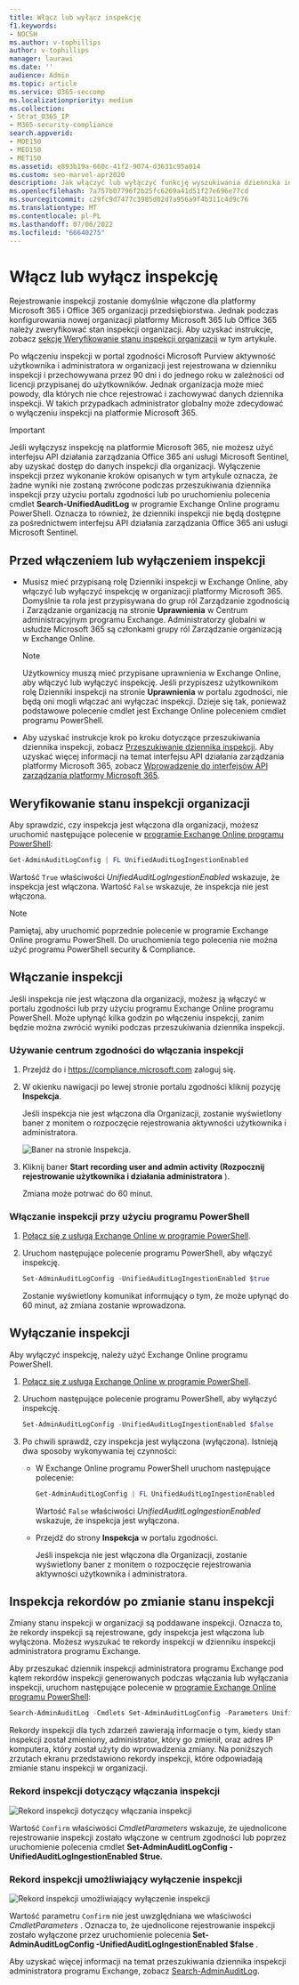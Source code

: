 ```yaml
---
title: Włącz lub wyłącz inspekcję
f1.keywords:
- NOCSH
ms.author: v-tophillips
author: v-tophillips
manager: laurawi
ms.date: ''
audience: Admin
ms.topic: article
ms.service: O365-seccomp
ms.localizationpriority: medium
ms.collection:
- Strat_O365_IP
- M365-security-compliance
search.appverid:
- MOE150
- MED150
- MET150
ms.assetid: e893b19a-660c-41f2-9074-d3631c95a014
ms.custom: seo-marvel-apr2020
description: Jak włączyć lub wyłączyć funkcję wyszukiwania dziennika inspekcji w portal zgodności Microsoft Purview, aby włączyć lub wyłączyć możliwość przeszukiwania dziennika inspekcji przez administratorów.
ms.openlocfilehash: 7a757b07796f2b25fc6269a41d51f27e696e77cd
ms.sourcegitcommit: c29fc9d7477c3985d02d7a956a9f4b311c4d9c76
ms.translationtype: MT
ms.contentlocale: pl-PL
ms.lasthandoff: 07/06/2022
ms.locfileid: "66640275"
---
```

# <a name="turn-auditing-on-or-off"></a>Włącz lub wyłącz inspekcję

Rejestrowanie inspekcji zostanie domyślnie włączone dla platformy Microsoft 365 i Office 365 organizacji przedsiębiorstwa. Jednak podczas konfigurowania nowej organizacji platformy Microsoft 365 lub Office 365 należy zweryfikować stan inspekcji organizacji. Aby uzyskać instrukcje, zobacz [sekcję Weryfikowanie stanu inspekcji organizacji](#verify-the-auditing-status-for-your-organization) w tym artykule. 

Po włączeniu inspekcji w portal zgodności Microsoft Purview aktywność użytkownika i administratora w organizacji jest rejestrowana w dzienniku inspekcji i przechowywana przez 90 dni i do jednego roku w zależności od licencji przypisanej do użytkowników. Jednak organizacja może mieć powody, dla których nie chce rejestrować i zachowywać danych dziennika inspekcji. W takich przypadkach administrator globalny może zdecydować o wyłączeniu inspekcji na platformie Microsoft 365.

> [!IMPORTANT]
> Jeśli wyłączysz inspekcję na platformie Microsoft 365, nie możesz użyć interfejsu API działania zarządzania Office 365 ani usługi Microsoft Sentinel, aby uzyskać dostęp do danych inspekcji dla organizacji. Wyłączenie inspekcji przez wykonanie kroków opisanych w tym artykule oznacza, że żadne wyniki nie zostaną zwrócone podczas przeszukiwania dziennika inspekcji przy użyciu portalu zgodności lub po uruchomieniu polecenia cmdlet **Search-UnifiedAuditLog** w programie Exchange Online programu PowerShell. Oznacza to również, że dzienniki inspekcji nie będą dostępne za pośrednictwem interfejsu API działania zarządzania Office 365 ani usługi Microsoft Sentinel.
  
## <a name="before-you-turn-auditing-on-or-off"></a>Przed włączeniem lub wyłączeniem inspekcji

- Musisz mieć przypisaną rolę Dzienniki inspekcji w Exchange Online, aby włączyć lub wyłączyć inspekcję w organizacji platformy Microsoft 365. Domyślnie ta rola jest przypisywana do grup ról Zarządzanie zgodnością i Zarządzanie organizacją na stronie **Uprawnienia** w Centrum administracyjnym programu Exchange. Administratorzy globalni w usłudze Microsoft 365 są członkami grupy ról Zarządzanie organizacją w Exchange Online.

    > [!NOTE]
    > Użytkownicy muszą mieć przypisane uprawnienia w Exchange Online, aby włączyć lub wyłączyć inspekcję. Jeśli przypiszesz użytkownikom rolę Dzienniki inspekcji na stronie **Uprawnienia** w portalu zgodności, nie będą oni mogli włączać ani wyłączać inspekcji. Dzieje się tak, ponieważ podstawowe polecenie cmdlet jest Exchange Online poleceniem cmdlet programu PowerShell.

- Aby uzyskać instrukcje krok po kroku dotyczące przeszukiwania dziennika inspekcji, zobacz [Przeszukiwanie dziennika inspekcji](search-the-audit-log-in-security-and-compliance.md). Aby uzyskać więcej informacji na temat interfejsu API działania zarządzania platformy Microsoft 365, zobacz [Wprowadzenie do interfejsów API zarządzania platformy Microsoft 365](/office/office-365-management-api/get-started-with-office-365-management-apis).

## <a name="verify-the-auditing-status-for-your-organization"></a>Weryfikowanie stanu inspekcji organizacji

Aby sprawdzić, czy inspekcja jest włączona dla organizacji, możesz uruchomić następujące polecenie w [programie Exchange Online programu PowerShell](/powershell/exchange/connect-to-exchange-online-powershell):

```powershell
Get-AdminAuditLogConfig | FL UnifiedAuditLogIngestionEnabled
```

Wartość `True` właściwości  _UnifiedAuditLogIngestionEnabled_ wskazuje, że inspekcja jest włączona. Wartość `False` wskazuje, że inspekcja nie jest włączona.

> [!NOTE]
> Pamiętaj, aby uruchomić poprzednie polecenie w programie Exchange Online programu PowerShell. Do uruchomienia tego polecenia nie można użyć programu PowerShell security & Compliance.

## <a name="turn-on-auditing"></a>Włączanie inspekcji

Jeśli inspekcja nie jest włączona dla organizacji, możesz ją włączyć w portalu zgodności lub przy użyciu programu Exchange Online programu PowerShell. Może upłynąć kilka godzin po włączeniu inspekcji, zanim będzie można zwrócić wyniki podczas przeszukiwania dziennika inspekcji.
  
### <a name="use-the-compliance-center-to-turn-on-auditing"></a>Używanie centrum zgodności do włączania inspekcji

1. Przejdź do i <https://compliance.microsoft.com> zaloguj się.

2. W okienku nawigacji po lewej stronie portalu zgodności kliknij pozycję **Inspekcja**.

   Jeśli inspekcja nie jest włączona dla Organizacji, zostanie wyświetlony baner z monitem o rozpoczęcie rejestrowania aktywności użytkownika i administratora.

   ![Baner na stronie Inspekcja.](../media/AuditingBanner.png)

3. Kliknij baner **Start recording user and admin activity (Rozpocznij rejestrowanie użytkownika i działania administratora** ).

   Zmiana może potrwać do 60 minut.

### <a name="use-powershell-to-turn-on-auditing"></a>Włączanie inspekcji przy użyciu programu PowerShell

1. [Połącz się z usługą Exchange Online w programie PowerShell](/powershell/exchange/connect-to-exchange-online-powershell).

2. Uruchom następujące polecenie programu PowerShell, aby włączyć inspekcję.

    ```powershell
    Set-AdminAuditLogConfig -UnifiedAuditLogIngestionEnabled $true
    ```

    Zostanie wyświetlony komunikat informujący o tym, że może upłynąć do 60 minut, aż zmiana zostanie wprowadzona.
  
## <a name="turn-off-auditing"></a>Wyłączanie inspekcji

Aby wyłączyć inspekcję, należy użyć Exchange Online programu PowerShell.
  
1. [Połącz się z usługą Exchange Online w programie PowerShell](/powershell/exchange/connect-to-exchange-online-powershell).

2. Uruchom następujące polecenie programu PowerShell, aby wyłączyć inspekcję.

    ```powershell
    Set-AdminAuditLogConfig -UnifiedAuditLogIngestionEnabled $false
    ```

3. Po chwili sprawdź, czy inspekcja jest wyłączona (wyłączona). Istnieją dwa sposoby wykonywania tej czynności:

    - W Exchange Online programu PowerShell uruchom następujące polecenie:

      ```powershell
      Get-AdminAuditLogConfig | FL UnifiedAuditLogIngestionEnabled
      ```

      Wartość  `False` właściwości  _UnifiedAuditLogIngestionEnabled_ wskazuje, że inspekcja jest wyłączona.

    - Przejdź do strony **Inspekcja** w portalu zgodności.

      Jeśli inspekcja nie jest włączona dla Organizacji, zostanie wyświetlony baner z monitem o rozpoczęcie rejestrowania aktywności użytkownika i administratora.

## <a name="audit-records-when-auditing-status-is-changed"></a>Inspekcja rekordów po zmianie stanu inspekcji

Zmiany stanu inspekcji w organizacji są poddawane inspekcji. Oznacza to, że rekordy inspekcji są rejestrowane, gdy inspekcja jest włączona lub wyłączona. Możesz wyszukać te rekordy inspekcji w dzienniku inspekcji administratora programu Exchange.

Aby przeszukać dziennik inspekcji administratora programu Exchange pod kątem rekordów inspekcji generowanych podczas włączania lub wyłączania inspekcji, uruchom następujące polecenie w [programie Exchange Online programu PowerShell](/powershell/exchange/connect-to-exchange-online-powershell):

```powershell
Search-AdminAuditLog -Cmdlets Set-AdminAuditLogConfig -Parameters UnifiedAuditLogIngestionEnabled
```

Rekordy inspekcji dla tych zdarzeń zawierają informacje o tym, kiedy stan inspekcji został zmieniony, administrator, który go zmienił, oraz adres IP komputera, który został użyty do wprowadzenia zmiany. Na poniższych zrzutach ekranu przedstawiono rekordy inspekcji, które odpowiadają zmianie stanu inspekcji w organizacji.

### <a name="audit-record-for-turning-on-auditing"></a>Rekord inspekcji dotyczący włączania inspekcji

![Rekord inspekcji dotyczący włączania inspekcji](../media/AuditStatusAuditingEnabled.png)

Wartość `Confirm` właściwości *CmdletParameters* wskazuje, że ujednolicone rejestrowanie inspekcji zostało włączone w centrum zgodności lub poprzez uruchomienie polecenia cmdlet **Set-AdminAuditLogConfig -UnifiedAuditLogIngestionEnabled $true.**

### <a name="audit-record-for-turning-off-auditing"></a>Rekord inspekcji umożliwiający wyłączenie inspekcji

![Rekord inspekcji umożliwiający wyłączenie inspekcji](../media/AuditStatusAuditingDisabled.png)

Wartość parametru `Confirm` nie jest uwzględniana we właściwości *CmdletParameters* . Oznacza to, że ujednolicone rejestrowanie inspekcji zostało wyłączone przez uruchomienie polecenia **Set-AdminAuditLogConfig -UnifiedAuditLogIngestionEnabled $false** .

Aby uzyskać więcej informacji na temat przeszukiwania dziennika inspekcji administratora programu Exchange, zobacz [Search-AdminAuditLog](/powershell/module/exchange/search-adminauditlog).
